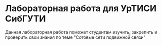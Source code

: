 # Лабораторная работа для УрТИСИ СибГУТИ

Данная лабораторная работа поможет студентам изучить, закрепить и проверить свои знания по теме "Сотовые сети подвижной связи"
